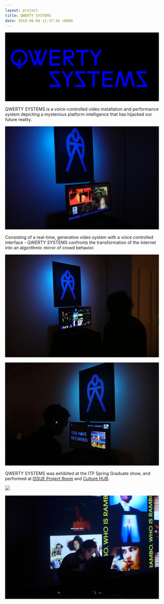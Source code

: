 ```yaml
---
layout: project
title: QWERTY SYSTEMS
date: 2018-06-04 11:37:34 +0000
---
```


![](/assets/qwerty/1.png)

QWERTY SYSTEMS is a voice-controlled video installation and performance system depicting a mysterious platform intelligence that has hijacked our future reality.

![](/assets/qwerty/sh/5.jpg)

Consisting of a real-time, generative video system with a voice controlled interface - QWERTY SYSTEMS confronts the transformation of the internet into an algorithmic mirror of crowd behavior.

![](/assets/qwerty/sh/2.jpg)

![](/assets/qwerty/sh/4.jpg)

QWERTY SYSTEMS was exhibited at the ITP Spring Graduate show, and performed at [ISSUE Project Room](http://issueprojectroom.org/) and [Culture HUB](http://www.culturehub.org/).

![](/assets/qwerty/is/0.jpg)

![](/assets/qwerty/ch/2.jpg)
